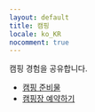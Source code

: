 ```yaml
---
layout: default
title: 캠핑
locale: ko_KR
nocomment: true
---
```


캠핑 경험을 공유합니다.

* [캠핑 준비물](/camping/gears)
* [캠핑장 예약하기](/camping/reservation)
